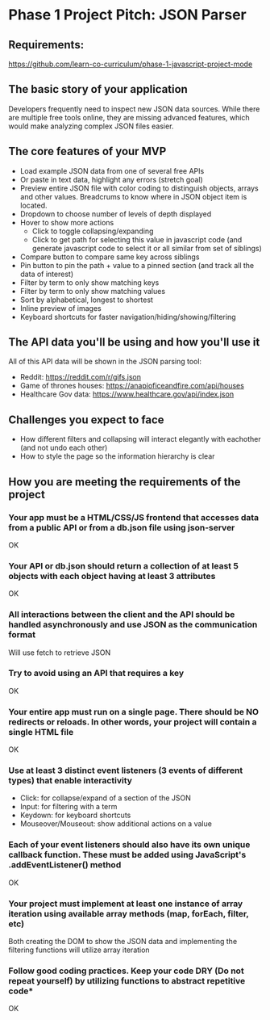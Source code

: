 # Phase 1 Project Pitch: JSON Parser

## Requirements:

https://github.com/learn-co-curriculum/phase-1-javascript-project-mode

## The basic story of your application

Developers frequently need to inspect new JSON data sources. While there are multiple free tools online, they are missing advanced features, which would make analyzing complex JSON files easier.

## The core features of your MVP

- Load example JSON data from one of several free APIs
- Or paste in text data, highlight any errors (stretch goal)
- Preview entire JSON file with color coding to distinguish objects, arrays and other values. Breadcrums to know where in JSON object item is located.
- Dropdown to choose number of levels of depth displayed
- Hover to show more actions
  - Click to toggle collapsing/expanding
  - Click to get path for selecting this value in javascript code (and generate javascript code to select it or all similar from set of siblings)
- Compare button to compare same key across siblings
- Pin button to pin the path + value to a pinned section (and track all the data of interest)
- Filter by term to only show matching keys
- Filter by term to only show matching values
- Sort by alphabetical, longest to shortest
- Inline preview of images
- Keyboard shortcuts for faster navigation/hiding/showing/filtering

## The API data you'll be using and how you'll use it

All of this API data will be shown in the JSON parsing tool:

- Reddit: https://reddit.com/r/gifs.json
- Game of thrones houses: https://anapioficeandfire.com/api/houses
- Healthcare Gov data: https://www.healthcare.gov/api/index.json

## Challenges you expect to face

- How different filters and collapsing will interact elegantly with eachother (and not undo each other)
- How to style the page so the information hierarchy is clear

## How you are meeting the requirements of the project

### Your app must be a HTML/CSS/JS frontend that accesses data from a public API or from a db.json file using json-server

OK

### Your API or db.json should return a collection of at least 5 objects with each object having at least 3 attributes

OK

### All interactions between the client and the API should be handled asynchronously and use JSON as the communication format

Will use fetch to retrieve JSON

### Try to avoid using an API that requires a key

OK

### Your entire app must run on a single page. There should be NO redirects or reloads. In other words, your project will contain a single HTML file

OK

### Use at least 3 distinct event listeners (3 events of different types) that enable interactivity

- Click: for collapse/expand of a section of the JSON
- Input: for filtering with a term
- Keydown: for keyboard shortcuts
- Mouseover/Mouseout: show additional actions on a value

### Each of your event listeners should also have its own unique callback function. These must be added using JavaScript's .addEventListener() method

OK

### Your project must implement at least one instance of array iteration using available array methods (map, forEach, filter, etc)

Both creating the DOM to show the JSON data and implementing the filtering functions will utilize array iteration

### Follow good coding practices. Keep your code DRY (Do not repeat yourself) by utilizing functions to abstract repetitive code*

OK
